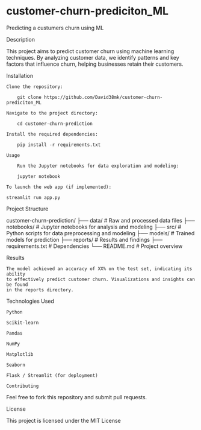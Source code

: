 # customer-churn-prediciton_ML
Predicting a custumers churn using ML 

Description

This project aims to predict customer churn using machine learning techniques.
By analyzing customer data, we identify patterns and key factors that influence
churn, helping businesses retain their customers.

Installation

    Clone the repository:

        git clone https://github.com/David38mk/customer-churn-prediciton_ML

    Navigate to the project directory:

        cd customer-churn-prediction

    Install the required dependencies:

        pip install -r requirements.txt

    Usage

        Run the Jupyter notebooks for data exploration and modeling:

        jupyter notebook

    To launch the web app (if implemented):

    streamlit run app.py

Project Structure

customer-churn-prediction/
├── data/              # Raw and processed data files
├── notebooks/         # Jupyter notebooks for analysis and modeling
├── src/               # Python scripts for data preprocessing and modeling
├── models/            # Trained models for prediction
├── reports/           # Results and findings
├── requirements.txt   # Dependencies
└── README.md          # Project overview

Results

    The model achieved an accuracy of XX% on the test set, indicating its ability
    to effectively predict customer churn. Visualizations and insights can be found
    in the reports directory.

Technologies Used

    Python

    Scikit-learn

    Pandas

    NumPy

    Matplotlib

    Seaborn

    Flask / Streamlit (for deployment)

    Contributing

Feel free to fork this repository and submit pull requests.

License

This project is licensed under the MIT License
